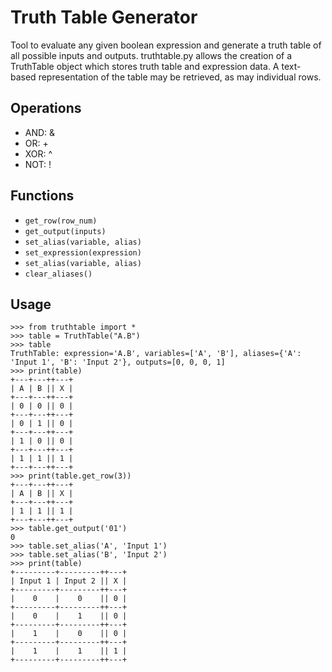 # Truth Table Generator

Tool to evaluate any given boolean expression and generate a truth table of all possible inputs and outputs. truthtable.py allows the creation of a TruthTable object which stores truth table and expression data. A text-based representation of the table may be retrieved, as may individual rows. 

## Operations
- AND: &
- OR: +
- XOR: ^
- NOT: !

## Functions
- ```get_row(row_num)```
- ```get_output(inputs)```
- ```set_alias(variable, alias)```
- ```set_expression(expression)```
- ```set_alias(variable, alias)```
- ```clear_aliases()```

## Usage
```
>>> from truthtable import *
>>> table = TruthTable("A.B")
>>> table
TruthTable: expression='A.B', variables=['A', 'B'], aliases={'A': 'Input 1', 'B': 'Input 2'}, outputs=[0, 0, 0, 1]
>>> print(table)
+---+---++---+
| A | B || X |
+---+---++---+
| 0 | 0 || 0 |
+---+---++---+
| 0 | 1 || 0 |
+---+---++---+
| 1 | 0 || 0 |
+---+---++---+
| 1 | 1 || 1 |
+---+---++---+
>>> print(table.get_row(3))
+---+---++---+
| A | B || X |
+---+---++---+
| 1 | 1 || 1 |
+---+---++---+
>>> table.get_output('01')
0
>>> table.set_alias('A', 'Input 1')
>>> table.set_alias('B', 'Input 2')
>>> print(table)
+---------+---------++---+
| Input 1 | Input 2 || X |
+---------+---------++---+
|    0    |    0    || 0 |
+---------+---------++---+
|    0    |    1    || 0 |
+---------+---------++---+
|    1    |    0    || 0 |
+---------+---------++---+
|    1    |    1    || 1 |
+---------+---------++---+
```
